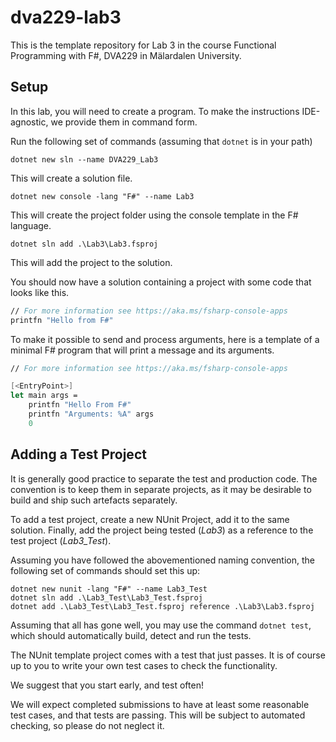 # dva229-lab3
This is the template repository for Lab 3 in the course Functional Programming with F#, DVA229 in Mälardalen University.

## Setup
In this lab, you will need to create a program. To make the instructions IDE-agnostic, we provide them in command form.

Run the following set of commands (assuming that `dotnet` is in your path)

`dotnet new sln --name DVA229_Lab3`

This will create a solution file.

`dotnet new console -lang "F#" --name Lab3`

This will create the project folder using the console template in the F# language.

`dotnet sln add .\Lab3\Lab3.fsproj`

This will add the project to the solution.

You should now have a solution containing a project with some code that looks like this.
```fs
// For more information see https://aka.ms/fsharp-console-apps
printfn "Hello from F#"
```

To make it possible to send and process arguments, here is a template of a minimal F# program that will print a message and its arguments.
```fs
// For more information see https://aka.ms/fsharp-console-apps

[<EntryPoint>]
let main args = 
    printfn "Hello From F#"
    printfn "Arguments: %A" args
    0
```

## Adding a Test Project
It is generally good practice to separate the test and production code. The convention is to keep them in separate projects, as it may be desirable to build and ship such artefacts separately.

To add a test project, create a new NUnit Project, add it to the same solution. Finally, add the project being tested (*Lab3*) as a reference to the test project (*Lab3_Test*).

Assuming you have followed the abovementioned naming convention, the following set of commands should set this up:

```
dotnet new nunit -lang "F#" --name Lab3_Test
dotnet sln add .\Lab3_Test\Lab3_Test.fsproj
dotnet add .\Lab3_Test\Lab3_Test.fsproj reference .\Lab3\Lab3.fsproj
```

Assuming that all has gone well, you may use the command `dotnet test`, which should automatically build, detect and run the tests.

The NUnit template project comes with a test that just passes. It is of course up to you to write your own test cases to check the functionality. 

We suggest that you start early, and test often!

We will expect completed submissions to have at least some reasonable test cases, and that tests are passing. This will be subject to automated checking, so please do not neglect it.
